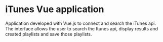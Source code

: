 # iTunes Vue application

Application developed with Vue.js to connect and search the iTunes api. The interface allows the user to search the Itunes api, display results and created playlists and save those playlists. 
